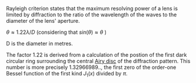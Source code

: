 Rayleigh criterion states that the maximum resolving power of a lens is limited by diffraction to the ratio of the wavelength of the waves to the diameter of the lens' aperture.

$\theta \approx 1.22\lambda/D$  (considering that $sin(\theta) \approx \theta$ )

D is the diameter in metres.

The factor 1.22 is derived from a calculation of the postion of the first dark circular ring surrounding the central [Airy disc](Airy%20disc.md) of the diffraction pattern. This number is more precisely 1.32966989.., the first zero of the order-one Bessel function of the first kind $J_1(x)$ divided by $\pi$.

